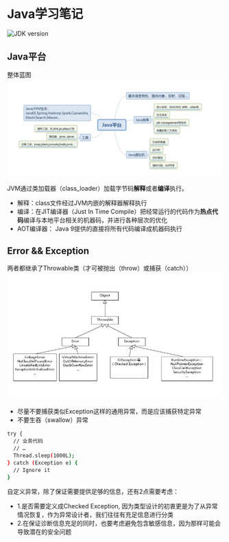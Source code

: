 # Java学习笔记
![JDK version](https://camo.githubusercontent.com/f59a54da103da23eb40c2bc323aee9c8104266c3/68747470733a2f2f696d672e736869656c64732e696f2f62616467652f4a444b2d312e382d627269676874677265656e2e737667)

## Java平台
整体蓝图
![java蓝图](https://github.com/sgzilv/javaLearning/blob/master/img/java%E5%B9%B3%E5%8F%B0.jpg)

JVM通过类加载器（class_loader）加载字节码**解释**或者**编译**执行。
* 解释：class文件经过JVM内嵌的解释器解释执行
* 编译：在JIT编译器（Just In Time Compile）把经常运行的代码作为**热点代码**编译与本地平台相关的机器码，并进行各种层次的优化
* AOT编译器： Java 9提供的直接将所有代码编译成机器码执行

## Error && Exception
两者都继承了Throwable类（才可被抛出（throw）或捕获（catch））
![继承关系图](https://github.com/sgzilv/javaLearning/blob/master/img/error_exception.png)
* 尽量不要捕获类似Exception这样的通用异常，而是应该捕获特定异常
* 不要生吞（swallow）异常
```sh 
try {
  // 业务代码
  // …
  Thread.sleep(1000L);
} catch (Exception e) {
  // Ignore it
}
```
自定义异常，除了保证需要提供足够的信息，还有2点需要考虑：
* 1.是否需要定义成Checked Exception, 因为类型设计的初衷更是为了从异常情况恢复，作为异常设计者，我们往往有充足信息进行分类
* 2.在保证诊断信息充足的同时，也要考虑避免包含敏感信息，因为那样可能会导致潜在的安全问题



